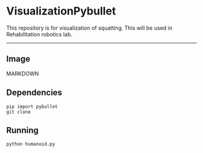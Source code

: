# VisualizationPybullet
This repository is for visualization of squatting. This will be used in Rehabilitation robotics lab.

---
## Image
MARKDOWN

## Dependencies
```
pip import pybullet
git clone
```

## Running
```
python humanoid.py
```
